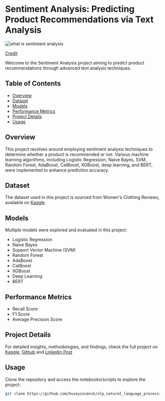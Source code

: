 # Sentiment Analysis: Predicting Product Recommendations via Text Analysis

![what is sentiment analysis](https://github.com/huseyincenik/nlp_natural_language_processing/assets/127469334/52e9b5df-f102-429e-b959-846aab5d86eb)

[Credit](https://www.google.com/url?sa=i&url=https%3A%2F%2Fblog.hubspot.com%2Fservice%2Fsentiment-analysis-tools&psig=AOvVaw3FwQ7R-Rw0QzYiK-Qfbf-l&ust=1702328019610000&source=images&cd=vfe&opi=89978449&ved=0CBIQjRxqFwoTCKCZyJzghYMDFQAAAAAdAAAAABAH)

Welcome to the Sentiment Analysis project aiming to predict product recommendations through advanced text analysis techniques.

## Table of Contents
- [Overview](#overview)
- [Dataset](#dataset)
- [Models](#models)
- [Performance Metrics](#performance-metrics)
- [Project Details](#project-details)
- [Usage](#usage)

## Overview
This project revolves around employing sentiment analysis techniques to determine whether a product is recommended or not. Various machine learning algorithms, including Logistic Regression, Naive Bayes, SVM, Random Forest, AdaBoost, CatBoost, XGBoost, deep learning, and BERT, were implemented to enhance prediction accuracy.

## Dataset
The dataset used in this project is sourced from Women's Clothing Reviews, available on [Kaggle](https://www.kaggle.com/nicapotato/womens-ecommerce-clothing-reviews).

## Models
Multiple models were explored and evaluated in this project:
- Logistic Regression
- Naive Bayes
- Support Vector Machine (SVM)
- Random Forest
- AdaBoost
- CatBoost
- XGBoost
- Deep Learning
- BERT

## Performance Metrics
- Recall Score
- F1 Score
- Average Precision Score

## Project Details
For detailed insights, methodologies, and findings, check the full project on [Kaggle](https://www.kaggle.com/huseyincenik/sentiment-analysis-predicting-product-recommends), [Github](https://github.com/huseyincenik/nlp_natural_language_processing/tree/main/sentiment_analysis_predicting_product_recommendations_via_text_analysis) and [Linkedin Post](https://www.linkedin.com/feed/update/urn:li:activity:7140288475634843648/)
## Usage
Clone the repository and access the notebooks/scripts to explore the project:
```bash
git clone https://github.com/huseyincenik/nlp_natural_language_processing.git
